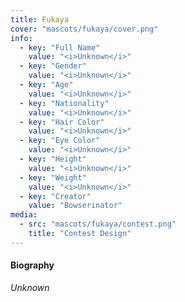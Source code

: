 ```yaml
---
title: Fukaya
cover: "mascots/fukaya/cover.png"
info:
  - key: "Full Name"
    value: "<i>Unknown</i>"
  - key: "Gender"
    value: "<i>Unknown</i>"
  - key: "Age"
    value: "<i>Unknown</i>"
  - key: "Nationality"
    value: "<i>Unknown</i>"
  - key: "Hair Color"
    value: "<i>Unknown</i>"
  - key: "Eye Color"
    value: "<i>Unknown</i>"
  - key: "Height"
    value: "<i>Unknown</i>"
  - key: "Weight"
    value: "<i>Unknown</i>"
  - key: "Creator"
    value: "Bowserinator"
media:
  - src: "mascots/fukaya/contest.png"
    title: "Contest Design"
---
```


#### Biography

*Unknown*
